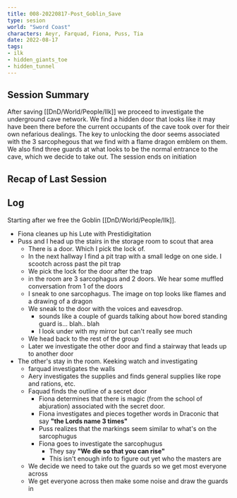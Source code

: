 ```yaml
---
title: 008-20220817-Post_Goblin_Save
type: sesion
world: "Sword Coast"
characters: Aeyr, Farquad, Fiona, Puss, Tia
date: 2022-08-17
tags:
- ilk
- hidden_giants_toe
- hidden_tunnel
---
```


## Session Summary
After saving [[DnD/World/People/Ilk]] we proceed to investigate the underground cave network. We find a hidden door that looks like it may have been there before the current occupants of the cave took over for their own nefarious dealings. The key to unlocking the door seems associated with the 3 sarcophegous that we find with a flame dragon emblem on them.  
We also find three guards at what looks to be the normal entrance to the cave, which we decide to take out. The session ends on initiation

## Recap of Last Session

## Log

Starting after we free the Goblin [[DnD/World/People/Ilk]].
* Fiona cleanes up his Lute with Prestidigitation
* Puss and I head up the stairs in the storage room to scout that area
	* There is a door. Which I pick the lock of.
	* In the next hallway I find a pit trap with a small ledge on one side. I scootch across past the pit trap
	* We pick the lock for the door after the trap
	* in the room are 3 sarcophagus and 2 doors. We hear some muffled conversation from 1 of the doors
	* I sneak to one sarcophagus. The image on top looks like flames and a drawing of a dragon
	* We sneak to the door with the voices and eavesdrop.
		* sounds like a couple of guards talking about how bored standing guard is... blah.. blah
		* I look under with my mirror but can't really see much
	* We head back to the rest of the group
	* Later we investigate the other door and find a stairway that leads up to another door
* The other's stay in the room. Keeking watch and investigating
	* farquad investigates the walls 
	* Aery investigates the supplies and finds general supplies like rope and rations, etc.
	* Faquad finds the outline of a secret door
		* Fiona determines that there is magic (from the school of abjuration) associated with the secret door. 
		* Fiona investigates and pieces together words in Draconic that say **"the Lords name 3 times"**
		* Puss realizes that the markings seem similar to what's on the sarcophugus
		* Fiona goes to investigate the sarcophugus
			* They say **"We die so that you can rise"**
			* This isn't enough info to figure out yet who the masters are
	* We decide we need to take out the guards so we get most everyone across
	* We get everyone across then make some noise and draw the guards in

